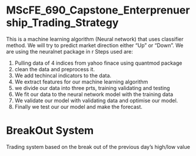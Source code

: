# MScFE_690_Capstone_Enterprenuership_Trading_Strategy

This is a machine learning algorithm (Neural network) that uses classifier method. 
We will try to predict  market direction either  “Up” or “Down”.
We are using the neuralnet package in r
Steps used are:
1. Pulling data of 4 indices from yahoo finace using quantmod package
2. clean the data and preprocess it.
3. We add techincal indicators to the data.
4. We extract features for our machine learning algorithm
5. we divide our data into three prts, training validating and testing
6. We fit our data to the neural network model with the training data
7. We validate our model with validating data and optimise our model.
8. Finally we test our our model and make the forecast.

# BreakOut System
Trading system based on the break out of the previous day’s high/low value
